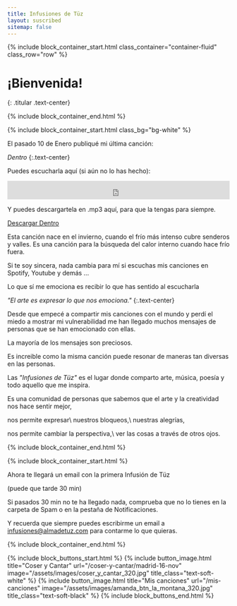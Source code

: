 ```yaml
---
title: Infusiones de Tüz
layout: suscribed
sitemap: false
---
```



{% include block_container_start.html
  class_container="container-fluid"
  class_row="row"
%}

# ¡Bienvenida!
{: .titular .text-center}

{% include block_container_end.html %}

{% include block_container_start.html
   class_bg="bg-white"
%}

El pasado 10 de Enero publiqué mi última canción:

_Dentro_
{:.text-center}

Puedes escucharla aquí (si aún no lo has hecho):

<div class="pt-3 pb-5 ps-0 pe-0 container d-flex justify-content-center align-items-center mx-auto" style="max-width: 720px">
<iframe style="border: 0; width: 100%; height: 42px;" src="https://bandcamp.com/EmbeddedPlayer/album=708834592/size=small/bgcol=ffffff/linkcol=de270f/transparent=true/" seamless><a href="https://almadetuz.bandcamp.com/album/dentro">Dentro</a></iframe>
</div>

Y puedes descargartela en .mp3 aquí, para que la tengas para siempre.

<div class="pt-3 pb-3 text-center">
<p>
<a href="/assets/audio/dentro_infusiones.mp3" download="dentro_infusiones.mp3">Descargar Dentro <i class="fa fa-download"></i></a>
</p>
</div>

Esta canción nace en el invierno, cuando el frío más intenso cubre senderos y valles. Es una canción para la búsqueda del calor interno cuando hace frío fuera.

Si te soy sincera, nada cambia para mí si escuchas mis canciones en Spotify, Youtube y demás ...

Lo que sí me emociona es recibir lo que has sentido al escucharla

_"El arte es expresar lo que nos emociona."_
{:.text-center}

Desde que empecé a compartir mis canciones con el mundo y perdí el miedo a mostrar mi vulnerabilidad me han llegado muchos mensajes de personas que se han emocionado con ellas.

La mayoría de los mensajes son preciosos.

Es increible como la misma canción puede resonar de maneras tan diversas en las personas.

Las _"Infusiones de Tüz"_ es el lugar donde comparto arte, música, poesía y todo aquello que me inspira.

Es una comunidad de personas que sabemos que el arte y la creatividad nos hace sentir mejor,

nos permite expresar\\
nuestros bloqueos,\\
nuestras alegrías,

nos permite cambiar la perspectiva,\\
ver las cosas a través de otros ojos.

{% include block_container_end.html %}

{% include block_container_start.html %}

Ahora te llegará un email con la primera Infusión de Tüz

(puede que tarde 30 min)

Si pasados 30 min no te ha llegado nada, comprueba que no lo tienes en la carpeta de Spam o en la pestaña de Notificaciones.

Y recuerda que siempre puedes escribirme un email a <a href="mailto:infusiones@almadetuz.com">infusiones@almadetuz.com</a> para contarme lo que quieras.

{% include block_container_end.html %}

{% include block_buttons_start.html %}
{% include button_image.html
   title="Coser y Cantar"
   url="/coser-y-cantar/madrid-16-nov"
   image="/assets/images/coser_y_cantar_320.jpg"
   title_class="text-soft-white"
%}
{% include button_image.html
   title="Mis canciones"
   url="/mis-canciones"
   image="/assets/images/amanda_btn_la_montana_320.jpg"
   title_class="text-soft-black"
%}
{% include block_buttons_end.html %}
